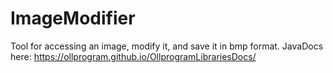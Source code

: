 # ImageModifier
Tool for accessing an image, modify it, and save it in bmp format.
JavaDocs here: https://ollprogram.github.io/OllprogramLibrariesDocs/
